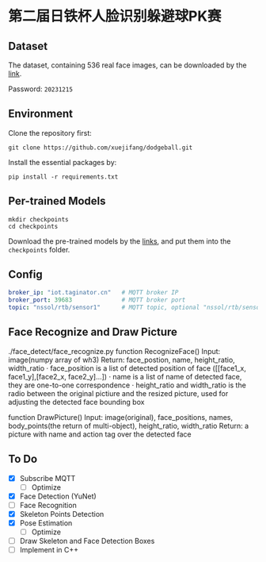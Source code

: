 # 第二届日铁杯人脸识别躲避球PK赛

## Dataset

The dataset, containing 536 real face images, can be downloaded by the [link](https://nextcloud01.nssol-sh.com/index.php/s/fCFMkx9w72wmeZ7).

Password: `20231215`

## Environment

Clone the repository first:

`git clone https://github.com/xuejifang/dodgeball.git`

Install the essential packages by:

`pip install -r requirements.txt`

## Per-trained Models

```shell
mkdir checkpoints
cd checkpoints
```

Download the pre-trained models by the [links](https://westlakeu-my.sharepoint.com/:f:/g/personal/fangxueji_westlake_edu_cn/Eo4icEalRGtIm2qPN_2BSvwBzeFwAw8fA-esv6EDmSE_iA?e=UhMUZA), and put them into the `checkpoints` folder.

## Config

```yaml
broker_ip: "iot.taginator.cn"   # MQTT broker IP
broker_port: 39683              # MQTT broker port
topic: "nssol/rtb/sensor1"      # MQTT topic, optional "nssol/rtb/sensor1"
```

## Face Recognize and Draw Picture

./face_detect/face_recognize.py 
function RecognizeFace()
    Input: image(numpy array of w*h*3)
    Return: face_postion, name, height_ratio, width_ratio
        · face_position is a list of detected position of face ([[face1_x, face1_y],[face2_x, face2_y]...])
        · name is a list of name of detected face, they are one-to-one correspondence
        · height_ratio and width_ratio is the radio between the original pictiure and the resized picture, used for adjusting the detected face bounding box

function DrawPicture()
    Input: image(original), face_positions, names, body_points(the return of multi-object), height_ratio, width_ratio
    Return: a picture with name and action tag over the detected face
      

## To Do

- [x] Subscribe MQTT
  - [ ] Optimize
- [x] Face Detection (YuNet)
- [ ] Face Recognition
- [x] Skeleton Points Detection
- [x] Pose Estimation
  - [ ] Optimize
- [ ] Draw Skeleton and Face Detection Boxes
- [ ] Implement in C++
